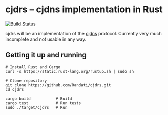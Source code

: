 # cjdrs – cjdns implementation in Rust

[![Build Status](https://travis-ci.org/Randati/cjdrs.svg)](https://travis-ci.org/Randati/cjdrs)

cjdrs will be an implementation of the [cjdns](https://github.com/cjdelisle/cjdns/) protocol. Currently very much incomplete and not usable in any way.

## Getting it up and running
```shell
# Install Rust and Cargo
curl -s https://static.rust-lang.org/rustup.sh | sudo sh

# Clone repository
git clone https://github.com/Randati/cjdrs.git
cd cjdrs

cargo build           # Build
cargo test            # Run tests
sudo ./target/cjdrs   # Run
```

